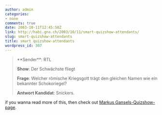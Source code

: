 ```yaml
---
author: admin
categories:
- none
comments: true
date: 2003-10-11T12:45:50Z
link: http://habi.gna.ch/2003/10/11/smart-quizshow-attendants/
slug: smart-quizshow-attendants
title: smart quizshow-attendants
wordpress_id: 307
---
```


<blockquote>**Sender**: RTL   

**Show**: Der Schwächste fliegt  

**Frage**: Welcher römische Kriegsgott trägt den gleichen Namen wie ein bekannter Schokoriegel?
> 
> 

**Antwort Kandidat**: Snickers.
</blockquote>


if you wanna read more of this, then check out [Markus Gansels-Quizshow-page](http://www.unmoralische.de/quizshow.htm).
